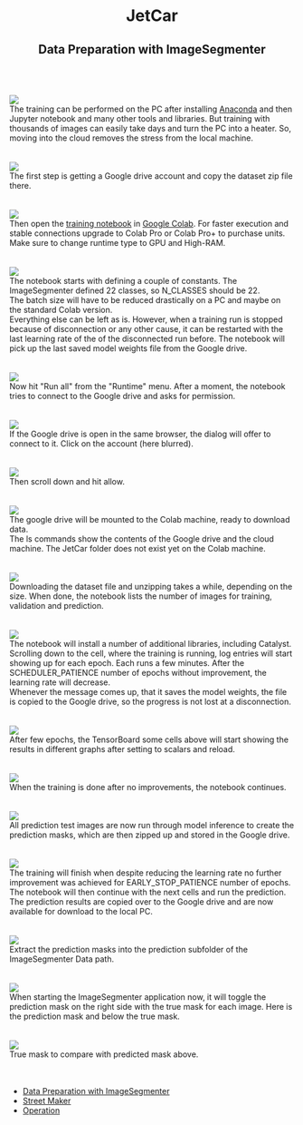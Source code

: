 <h1 style="text-align: center;">JetCar</h1>
<h2 style="text-align: center;">Data Preparation with ImageSegmenter</h2>
<br><br>
<br><img src="assets/images/model_training/01-anaconda.jpg"/><br>
The training can be performed on the PC after installing <a href="https://docs.anaconda.com/anaconda/install/windows/">Anaconda</a> and then Jupyter notebook and many other tools and libraries. But training with thousands of images can easily take days and turn the PC into a heater. So, moving into the cloud removes the stress from the local machine.
<br><br>
<br><img src="assets/images/model_training/02-gdrive.jpg"/><br>
The first step is getting a Google drive account and copy the dataset zip file there.
<br><br>
<br><img src="assets/images/model_training/03-colab.jpg"/><br>
Then open the <a href="https://github.com/StefansAI/JetCar/tree/main/tools/jetcar_pytorch_unet_mobilenetv2_catalyst.ipynb">training notebook</a> in <a href="https://colab.research.google.com/">Google Colab</a>. For faster execution and stable connections upgrade to Colab Pro or Colab Pro+ to purchase units. Make sure to change runtime type to GPU and High-RAM.
<br><br>
<br><img src="assets/images/model_training/04-constants.jpg"/><br>
The notebook starts with defining a couple of constants. The ImageSegmenter defined 22 classes, so N_CLASSES should be 22.<br>
The batch size will have to be reduced drastically on a PC and maybe on the standard Colab version.<br>
Everything else can be left as is. However, when a training run is stopped because of disconnection or any other cause, it can be restarted with the last learning rate of the of the disconnected run before. The notebook will pick up the last saved model weights file from the Google drive.
<br><br>
<br><img src="assets/images/model_training/05-permission.jpg"/><br>
Now hit "Run all" from the "Runtime" menu. After a moment, the notebook tries to connect to the Google drive and asks for permission.
<br><br>
<br><img src="assets/images/model_training/06-account.jpg"/><br>
If the Google drive is open in the same browser, the dialog will offer to connect to it. Click on the account (here blurred).
<br><br>
<br><img src="assets/images/model_training/07-allow.jpg"/><br>
Then scroll down and hit allow.
<br><br>
<br><img src="assets/images/model_training/08-mounted.jpg"/><br>
The google drive will be mounted to the Colab machine, ready to download data.<br>
The ls commands show the contents of the Google drive and the cloud machine. The JetCar folder does not exist yet on the Colab machine.
<br><br>
<br><img src="assets/images/model_training/09-downloaded.jpg"/><br>
Downloading the dataset file and unzipping takes a while, depending on the size. When done, the notebook lists the number of images for training, validation and prediction.
<br><br>
<br><img src="assets/images/model_training/10-running.jpg"/><br>
The notebook will install a number of additional libraries, including Catalyst.<br>
Scrolling down to the cell, where the training is running, log entries will start showing up for each epoch. Each runs a few minutes. After the SCHEDULER_PATIENCE number of epochs without improvement, the learning rate will decrease.<br>
Whenever the message comes up, that it saves the model weights, the file is copied to the Google drive, so the progress is not lost at a disconnection.
<br><br>
<br><img src="assets/images/model_training/11-tensorboard.jpg"/><br>
After few epochs, the TensorBoard some cells above will start showing the results in different graphs after setting to scalars and reload.
<br><br>
<br><img src="assets/images/model_training/12-Done.jpg"/><br>
When the training is done after no improvements, the notebook continues.
<br><br>
<br><img src="assets/images/model_training/13-zip.jpg"/><br>
All prediction test images are now run through model inference to create the prediction masks, which are then zipped up and stored in the Google drive.
<br><br>
<br><img src="assets/images/model_training/14-results.jpg"/><br>
The training will finish when despite reducing the learning rate no further improvement was achieved for EARLY_STOP_PATIENCE number of epochs. The notebook will then continue with the next cells and run the prediction. The prediction results are copied over to the Google drive and are now available for download to the local PC.
<br><br>
<br><img src="assets/images/model_training/15-extract.jpg"/><br>
Extract the prediction masks into the prediction subfolder of the ImageSegmenter Data path.
<br><br>
<br><img src="assets/images/model_training/16-predview.jpg"/><br>
When starting the ImageSegmenter application now, it will toggle the prediction mask on the right side with the true mask for each image. Here is the prediction mask and below the true mask.
<br><br>
<br><img src="assets/images/model_training/17-truemask.jpg"/><br>
True mask to compare with predicted mask above.
<br><br><br>

- [Data Preparation with ImageSegmenter](Data%20Preparation.md)
- [Street Maker](StreetMaker.md)
- [Operation](Operation.md)

